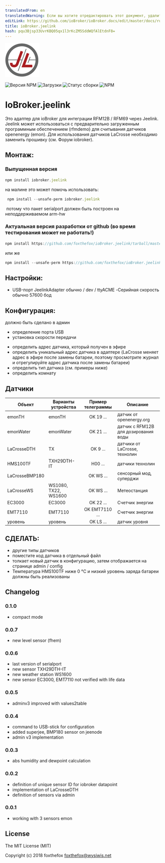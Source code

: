 ```yaml
---
translatedFrom: en
translatedWarning: Если вы хотите отредактировать этот документ, удалите поле «translationFrom», в противном случае этот документ будет снова автоматически переведен
editLink: https://github.com/ioBroker/ioBroker.docs/edit/master/docs/ru/adapterref/iobroker.jeelink/README.md
title: ioBroker.jeelink
hash: pqu3Bjsp33UvrKBQ05qx1l3rKcZM5SddWQfAlEtdnF8=
---
```

![логотип](../../../en/adapterref/iobroker.jeelink/admin/jeelab_logo.png)

![Версия NPM](http://img.shields.io/npm/v/iobroker.jeelink.svg)
![Загрузки](https://img.shields.io/npm/dm/iobroker.jeelink.svg)
![Статус сборки](https://travis-ci.org/foxthefox/ioBroker.jeelink.svg?branch=master)
![NPM](https://nodei.co/npm/iobroker.jeelink.png?downloads=true)

# IoBroker.jeelink
Это адаптер для ioBroker для интеграции RFM12B / RFM69 через Jeelink.
Jeelink может использоваться с предварительно загруженным программным обеспечением (rfmdemo) для считывания датчиков openenergy (emon).
Для использования датчиков LaCrosse необходимо заменить прошивку (см. Форум iobroker).

## Монтаж:
### Выпущенная версия
```javascript
npm install iobroker.jeelink
```

на малине это может помочь использовать:

```javascript
 npm install --unsafe-perm iobroker.jeelink
 ```

 потому что пакет serialport должен быть построен на неподдерживаемом arm-hw

### Актуальная версия разработки от github (во время тестирования может не работать!)
```javascript
npm install https://github.com/foxthefox/ioBroker.jeelink/tarball/master --production
```

или же

```javascript
npm install --unsafe-perm https://github.com/foxthefox/ioBroker.jeelink/tarball/master --production
```

## Настройки:
- USB-порт JeelinkAdapter обычно / dev / ttyACME
-Серийная скорость обычно 57600 бод

## Конфигурация:
должно быть сделано в админ

* определение порта USB
* установка скорости передачи
- определить адрес датчика, который получен в эфире
- определить уникальный адрес датчика в адаптере (LaCrosse меняет адрес в эфире после замены батареи, поэтому просмотрите журнал и отрегулируйте адрес датчика после замены батареи)
- определить тип датчика (см. примеры ниже)
- определить комнату

## Датчики
| Объект | Варианты устройства | Пример телеграммы | Описание |
|--------|-------|:-:|--------|
| emonTH | emonTH | OK 19 ... | датчик от openenergy.org |
| emonWater | emonWater | OK 21 ... | датчик с RFM12B для дозирования воды |
| LaCrosseDTH | TX | OK 9 ... | датчики от LaCrosse, технолин |
| HMS100TF | TXH29DTH-IT | H00 ... | датчики технолин |
| LaCrosseBMP180 || OK WS ... | сенсорный мод, суперджи |
| LaCrosseWS | WS1080, TX22, WS1600 | OK WS ... | Метеостанция |
| EC3000 | EC3000 | OK 22 ... | Счетчик энергии |
| EMT7110 | EMT7110 | OK EMT7110 ... | Счетчик энергии |
| уровень | уровень | OK LS ... | датчик уровня |

## СДЕЛАТЬ:
* другие типы датчиков
* поместите код датчика в отдельный файл
* толкает новый датчик в конфигурацию, затем отображается на странице admin / config
* Температура HMS100TF ниже 0 °C и низкий уровень заряда батареи должны быть реализованы

## Changelog
### 0.1.0
* compact mode
### 0.0.7
* new level sensor (fhem) 
### 0.0.6
* last version of serialport
* new sensor TXH29DTH-IT
* new weather station WS1600
* new sensor EC3000, EMT7110 not verified with life data

### 0.0.5
* adminv3 improved with values2table

### 0.0.4
* command to USB-stick for configuration
* added superjee, BMP180 sensor on jeenode
* admin v3 implementation

### 0.0.3
* abs humidity and dewpoint calculation

### 0.0.2
* definition of unique sensor ID for iobroker datapoint
* implementation of LaCrosseDTH
* definition of sensors via admin

### 0.0.1
* working with 3 sensors emon

## License

The MIT License (MIT)

Copyright (c) 2018 foxthefox <foxthefox@wysiwis.net>